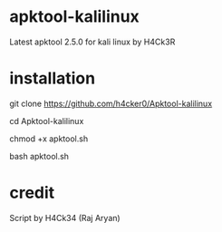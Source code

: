 # apktool-kalilinux
Latest apktool 2.5.0 for kali linux by H4Ck3R

# installation
git clone https://github.com/h4cker0/Apktool-kalilinux

cd Apktool-kalilinux

chmod +x apktool.sh

bash apktool.sh

# credit
Script by H4Ck34 (Raj Aryan)
